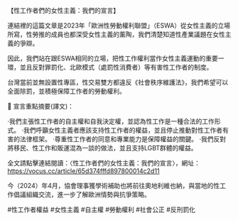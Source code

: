 ---
---
【性工作者們的女性主義：我們的宣言】

連結裡的這篇文章是2023年「歐洲性勞動權利聯盟」（ESWA）從女性主義的立場所寫，性勞推的成員也都深受女性主義的薰陶，我們清楚知道性產業議題在女性主義的爭辯。

因此，我們站在跟ESWA相同的立場，把性工作權利當作女性主義運動的重要一環，並且反對罪罰化、北歐模式（處罰性消費者）等有害性工作者的制度。

台灣當前並無設置性專區，性交易雙方都違反《社會秩序維護法》，我們希望可以全面除罰，並積極保障工作者的勞動權利。

📜 宣言重點摘要(譯文)：

‧我們主張性工作者的自主權和自我決定權，並認為性工作是一種合法的工作形式。
‧我們呼籲女性主義者應該支持性工作者的權益，並且停止推動對性工作者有害的法律框架。
‧尊重性工作者的同意和專業能力是保障權益的關鍵。
‧我們反對將移民、性工作和販運混為一談的做法，並且支持LGBT群體的權益。

全文請點擊連結閱讀：〈性工作者們的女性主義：我們的宣言〉，網址：https://vocus.cc/article/65d374fffd897800014c2d11

今（2024）年4月，協會理事獲學術補助也將前往奧地利維也納，與當地的性工作倡議組織交流，進一步了解歐洲情勢與抗爭策略。

#性工作者權益 #女性主義 #自主權 #勞動權利 #社會公正 #反刑罰化